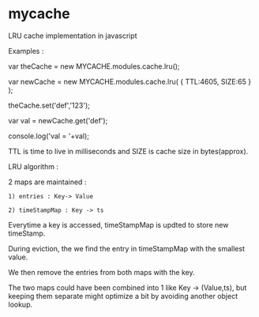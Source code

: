 mycache
=======

LRU cache implementation in javascript

Examples :


var theCache = new MYCACHE.modules.cache.lru();

var newCache = new MYCACHE.modules.cache.lru( { TTL:4605, SIZE:65 } );

theCache.set('def','123');


var val = newCache.get('def');

console.log('val  = '+val);

TTL is time to live in milliseconds and SIZE is cache size in bytes(approx).

LRU algorithm :

2 maps are maintained : 

    1) entries : Key-> Value

    2) timeStampMap : Key -> ts

Everytime a key is accessed, timeStampMap is updted to store new timeStamp.

During eviction, the we find the entry in timeStampMap with the smallest value.

We then remove the entries from both maps with the key.

The two maps could have been combined into 1 like Key -> (Value,ts), but keeping them separate 
might optimize a bit by avoiding another object lookup.
